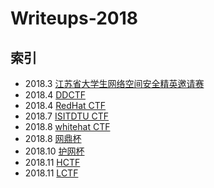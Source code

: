 # Writeups-2018

## 索引

- 2018.3 [江苏省大学生网络空间安全精英邀请赛](./SUSCTF)
- 2018.4 [DDCTF](./DDCTF)
- 2018.4 [RedHat CTF](./RedHat%20CTF)
- 2018.7 [ISITDTU CTF](./ISITDTU%20CTF)
- 2018.8 [whitehat CTF](./whitehat2018)
- 2018.8 [网鼎杯](./wangding)
- 2018.10 [护网杯](./huwang)
- 2018.11 [HCTF](./HCTF)
- 2018.11 [LCTF](./LCTF2018)
